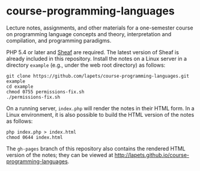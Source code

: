 # course-programming-languages

Lecture notes, assignments, and other materials for a one-semester course on programming language concepts and theory, interpretation and compilation, and programming paradigms.

PHP 5.4 or later and [Sheaf](http://sheaf.io) are required. The latest version of Sheaf is already included in this repository. Install the notes on a Linux server in a directory `example` (e.g., under the web root directory) as follows:

    git clone https://github.com/lapets/course-programming-languages.git example
    cd example
    chmod 0755 permissions-fix.sh
    ./permissions-fix.sh

On a running server, `index.php` will render the notes in their HTML form. In a Linux environment, it is also possible to build the HTML version of the notes as follows:

    php index.php > index.html
    chmod 0644 index.html

The `gh-pages` branch of this repository also contains the rendered HTML version of the notes; they can be viewed at http://lapets.github.io/course-programming-languages.
